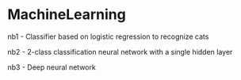 # MachineLearning

nb1 - Classifier based on logistic regression to recognize cats

nb2 - 2-class classification neural network with a single hidden layer

nb3 - Deep neural network
